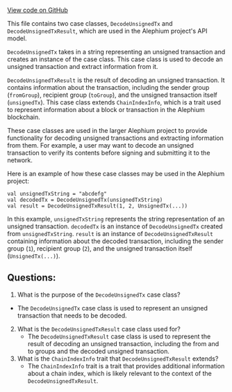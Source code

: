 [View code on GitHub](https://github.com/oxygenium/oxygenium/api/src/main/scala/org/oxygenium/api/model/DecodeUnsignedTx.scala)

This file contains two case classes, `DecodeUnsignedTx` and `DecodeUnsignedTxResult`, which are used in the Alephium project's API model. 

`DecodeUnsignedTx` takes in a string representing an unsigned transaction and creates an instance of the case class. This case class is used to decode an unsigned transaction and extract information from it. 

`DecodeUnsignedTxResult` is the result of decoding an unsigned transaction. It contains information about the transaction, including the sender group (`fromGroup`), recipient group (`toGroup`), and the unsigned transaction itself (`unsignedTx`). This case class extends `ChainIndexInfo`, which is a trait used to represent information about a block or transaction in the Alephium blockchain. 

These case classes are used in the larger Alephium project to provide functionality for decoding unsigned transactions and extracting information from them. For example, a user may want to decode an unsigned transaction to verify its contents before signing and submitting it to the network. 

Here is an example of how these case classes may be used in the Alephium project:

```
val unsignedTxString = "abcdefg"
val decodedTx = DecodeUnsignedTx(unsignedTxString)
val result = DecodeUnsignedTxResult(1, 2, UnsignedTx(...))
```

In this example, `unsignedTxString` represents the string representation of an unsigned transaction. `decodedTx` is an instance of `DecodeUnsignedTx` created from `unsignedTxString`. `result` is an instance of `DecodeUnsignedTxResult` containing information about the decoded transaction, including the sender group (`1`), recipient group (`2`), and the unsigned transaction itself (`UnsignedTx(...)`).
## Questions: 
 1. What is the purpose of the `DecodeUnsignedTx` case class?
   - The `DecodeUnsignedTx` case class is used to represent an unsigned transaction that needs to be decoded.
2. What is the `DecodeUnsignedTxResult` case class used for?
   - The `DecodeUnsignedTxResult` case class is used to represent the result of decoding an unsigned transaction, including the from and to groups and the decoded unsigned transaction.
3. What is the `ChainIndexInfo` trait that `DecodeUnsignedTxResult` extends?
   - The `ChainIndexInfo` trait is a trait that provides additional information about a chain index, which is likely relevant to the context of the `DecodeUnsignedTxResult`.